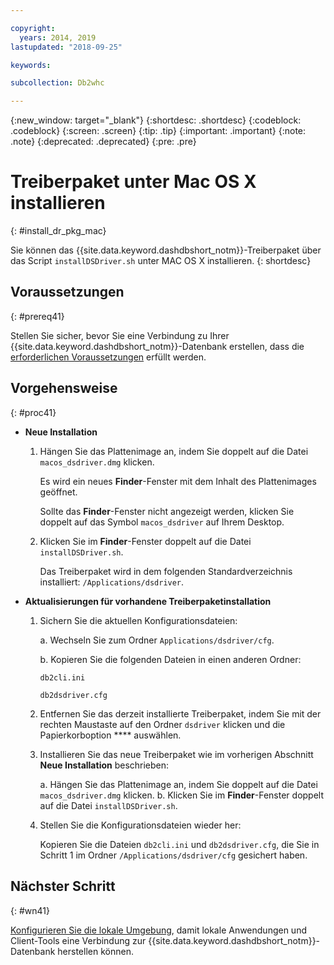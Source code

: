 ```yaml
---

copyright:
  years: 2014, 2019
lastupdated: "2018-09-25"

keywords:

subcollection: Db2whc

---
```


<!-- Attribute definitions --> 
{:new_window: target="_blank"}
{:shortdesc: .shortdesc}
{:codeblock: .codeblock}
{:screen: .screen}
{:tip: .tip}
{:important: .important}
{:note: .note}
{:deprecated: .deprecated}
{:pre: .pre}

# Treiberpaket unter Mac OS X installieren
{: #install_dr_pkg_mac}

Sie können das {{site.data.keyword.dashdbshort_notm}}-Treiberpaket über das Script `installDSDriver.sh` unter MAC OS X installieren. 
{: shortdesc}

## Voraussetzungen
{: #prereq41}

Stellen Sie sicher, bevor Sie eine Verbindung zu Ihrer {{site.data.keyword.dashdbshort_notm}}-Datenbank erstellen, dass die [erforderlichen Voraussetzungen](/docs/services/Db2whc/connecting?topic=Db2whc-connect_ov#prereqs) erfüllt werden.

<!-- Download the Db2 driver package for your operating system from the web console and install it. -->

## Vorgehensweise
{: #proc41}

- **Neue Installation**

  1. Hängen Sie das Plattenimage an, indem Sie doppelt auf die Datei `macos_dsdriver.dmg` klicken.
   
     Es wird ein neues **Finder**-Fenster mit dem Inhalt des Plattenimages geöffnet.

     Sollte das **Finder**-Fenster nicht angezeigt werden, klicken Sie doppelt auf das Symbol `macos_dsdriver` auf Ihrem Desktop.
  2. Klicken Sie im **Finder**-Fenster doppelt auf die Datei `installDSDriver.sh`.

     Das Treiberpaket wird in dem folgenden Standardverzeichnis installiert: `/Applications/dsdriver`.

- **Aktualisierungen für vorhandene Treiberpaketinstallation**

  1. Sichern Sie die aktuellen Konfigurationsdateien:

     a. Wechseln Sie zum Ordner `Applications/dsdriver/cfg`.

     b. Kopieren Sie die folgenden Dateien in einen anderen Ordner: 
    
        `db2cli.ini`

        `db2dsdriver.cfg`
  2. Entfernen Sie das derzeit installierte Treiberpaket, indem Sie mit der rechten Maustaste auf den Ordner `dsdriver` klicken und die Papierkorboption **** auswählen.
  3. Installieren Sie das neue Treiberpaket wie im vorherigen Abschnitt **Neue Installation** beschrieben:
     
     a. Hängen Sie das Plattenimage an, indem Sie doppelt auf die Datei `macos_dsdriver.dmg` klicken.
     b. Klicken Sie im **Finder**-Fenster doppelt auf die Datei `installDSDriver.sh`.
  4. Stellen Sie die Konfigurationsdateien wieder her:

     Kopieren Sie die Dateien `db2cli.ini` und `db2dsdriver.cfg`, die Sie in Schritt 1 im Ordner `/Applications/dsdriver/cfg` gesichert haben.

## Nächster Schritt
{: #wn41}

[Konfigurieren Sie die lokale Umgebung](/docs/services/Db2whc?topic=Db2whc-cfg_loc_env#cfg_loc_env), damit lokale Anwendungen und Client-Tools eine Verbindung zur {{site.data.keyword.dashdbshort_notm}}-Datenbank herstellen können.
